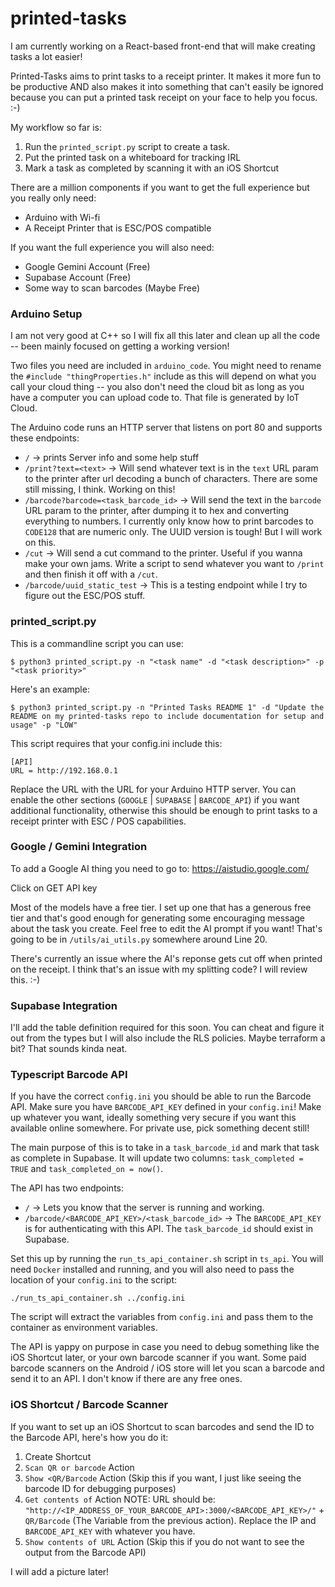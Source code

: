 # printed-tasks

I am currently working on a React-based front-end that will make creating tasks a lot easier!

Printed-Tasks aims to print tasks to a receipt printer. It makes it more fun to be productive AND also makes it into something that can't easily be ignored because you can put a printed task receipt on your face to help you focus. :-)

My workflow so far is:

1. Run the `printed_script.py` script to create a task.
2. Put the printed task on a whiteboard for tracking IRL
3. Mark a task as completed by scanning it with an iOS Shortcut

There are a million components if you want to get the full experience but you really only need:

- Arduino with Wi-fi
- A Receipt Printer that is ESC/POS compatible

If you want the full experience you will also need:

- Google Gemini Account (Free)
- Supabase Account (Free)
- Some way to scan barcodes (Maybe Free)

### Arduino Setup

I am not very good at C++ so I will fix all this later and clean up all the code -- been mainly focused on getting a working version!

Two files you need are included in `arduino_code`. You might need to rename the `#include "thingProperties.h"` include as this will depend on what you call your cloud thing -- you also don't need the cloud bit as long as you have a computer you can upload code to. That file is generated by IoT Cloud.

The Arduino code runs an HTTP server that listens on port 80 and supports these endpoints:

- `/` -> prints Server info and some help stuff
- `/print?text=<text>` -> Will send whatever text is in the `text` URL param to the printer after url decoding a bunch of characters. There are some still missing, I think. Working on this!
- `/barcode?barcode=<task_barcode_id>` -> Will send the text in the `barcode` URL param to the printer, after dumping it to hex and converting everything to numbers. I currently only know how to print barcodes to `CODE128` that are numeric only. The UUID version is tough! But I will work on this.
- `/cut` -> Will send a cut command to the printer. Useful if you wanna make your own jams. Write a script to send whatever you want to `/print` and then finish it off with a `/cut`.
- `/barcode/uuid_static_test` -> This is a testing endpoint while I try to figure out the ESC/POS stuff.

### printed_script.py

This is a commandline script you can use:

```
$ python3 printed_script.py -n "<task name" -d "<task description>" -p "<task priority>"
```

Here's an example:

```
$ python3 printed_script.py -n "Printed Tasks README 1" -d "Update the README on my printed-tasks repo to include documentation for setup and usage" -p "LOW"
```


This script requires that your config.ini include this:

```
[API]
URL = http://192.168.0.1
```

Replace the URL with the URL for your Arduino HTTP server. You can enable the other sections (`GOOGLE` | `SUPABASE` | `BARCODE_API`) if you want additional functionality, otherwise this should be enough to print tasks to a receipt printer with ESC / POS capabilities.

### Google / Gemini Integration

To add a Google AI thing you need to go to: https://aistudio.google.com/

Click on GET API key

Most of the models have a free tier. I set up one that has a generous free tier and that's good enough for generating some encouraging message about the task you create. Feel free to edit the AI prompt if you want! That's going to be in `/utils/ai_utils.py` somewhere around Line 20.

There's currently an issue where the AI's reponse gets cut off when printed on the receipt. I think that's an issue with my splitting code? I will review this. :-)

### Supabase Integration

I'll add the table definition required for this soon. You can cheat and figure it out from the types but I will also include the RLS policies. Maybe terraform a bit? That sounds kinda neat.

### Typescript Barcode API

If you have the correct `config.ini` you should be able to run the Barcode API. Make sure you have `BARCODE_API_KEY` defined in your `config.ini`! Make up whatever you want, ideally something very secure if you want this available online somewhere. For private use, pick something decent still!

The main purpose of this is to take in a `task_barcode_id` and mark that task as complete in Supabase. It will update two columns: `task_completed = TRUE` and `task_completed_on = now()`.

The API has two endpoints:

- `/` -> Lets you know that the server is running and working.
- `/barcode/<BARCODE_API_KEY>/<task_barcode_id>` -> The `BARCODE_API_KEY` is for authenticating with this API. The `task_barcode_id` should exist in Supabase.

Set this up by running the `run_ts_api_container.sh` script in `ts_api`. You will need `Docker` installed and running, and you will also need to pass the location of your `config.ini` to the script:

```
./run_ts_api_container.sh ../config.ini
```

The script will extract the variables from `config.ini` and pass them to the container as environment variables.

The API is yappy on purpose in case you need to debug something like the iOS Shortcut later, or your own barcode scanner if you want. Some paid barcode scanners on the Android / iOS store will let you scan a barcode and send it to an API. I don't know if there are any free ones.

### iOS Shortcut / Barcode Scanner

If you want to set up an iOS Shortcut to scan barcodes and send the ID to the Barcode API, here's how you do it:

1. Create Shortcut
2. `Scan QR or barcode` Action
3. `Show <QR/Barcode` Action (Skip this if you want, I just like seeing the barcode ID for debugging purposes)
4. `Get contents of` Action NOTE: URL should be: `"http://<IP_ADDRESS_OF_YOUR_BARCODE_API>:3000/<BARCODE_API_KEY>/"` + `QR/Barcode` (The Variable from the previous action). Replace the IP and `BARCODE_API_KEY` with whatever you have.
5. `Show contents of URL` Action (Skip this if you do not want to see the output from the Barcode API)

I will add a picture later!
